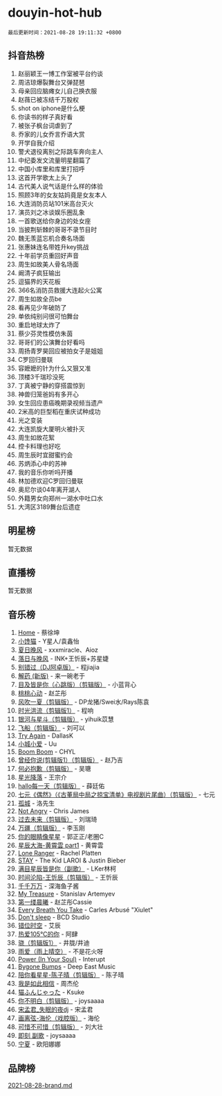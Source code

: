 # douyin-hot-hub

`最后更新时间：2021-08-28 19:11:32 +0800`

## 抖音热榜

1. 赵丽颖王一博工作室被平台约谈
1. 周洁琼爆裂舞台又弹琵琶
1. 母亲回应脑瘫女儿自己换衣服
1. 赵薇已被冻结千万股权
1. shot on iphone是什么梗
1. 你读书的样子真好看
1. 被张子枫台词虐到了
1. 乔家的儿女乔言乔语大赏
1. 开学自我介绍
1. 警犬退役离别之际跳车奔向主人
1. 中纪委发文流量明星翻篇了
1. 中国小库里和库里打招呼
1. 这首开学歌太上头了
1. 古代美人说气话是什么样的体验
1. 照顾3年的女友姑妈竟是女友本人
1. 大连消防员站101米高台灭火
1. 演员刘之冰谈娱乐圈乱象
1. 一首歌送给你身边的处女座
1. 当披荆斩棘的哥哥不录节目时
1. 魏无羡蓝忘机合奏名场面
1. 张惠妹连名带姓升key挑战
1. 十年前学员重回好声音
1. 周生如故美人骨名场面
1. 阚清子疯狂输出
1. 逗猫界的天花板
1. 366名消防员救援大连起火公寓
1. 周生如故全员be
1. 看再见少年破防了
1. 单依纯别问很可怕舞台
1. 重启地球太炸了
1. 蔡少芬灵性模仿朱茵
1. 哥哥们的公演舞台好看吗
1. 周扬青罗昊回应被拍女子是姐姐
1. C罗回归曼联
1. 容嬷嬷的针为什么又狠又准
1. 顶楼3千瑞珍没死
1. 丁真被宁静的穿搭震惊到
1. 神兽归笼爸妈有多开心
1. 女生回应患癌晚期录视频当遗产
1. 2米高的巨型稻在重庆试种成功
1. 光之变装
1. 大连凯旋大厦明火被扑灭
1. 周生如故花絮
1. 控卡料理也好吃
1. 周生辰时宜甜蜜约会
1. 苏炳添心中的苏神
1. 我的音乐你听吗开播
1. 林加德欢迎C罗回归曼联
1. 奥尼尔谈04年离开湖人
1. 外籍男女向郑州一湖水中吐口水
1. 大湾区3189舞台后遗症

## 明星榜

暂无数据

## 直播榜

暂无数据

## 音乐榜

1. [Home](https://sf3-cdn-tos.douyinstatic.com/obj/tos-cn-ve-2774/e8293793761e4e58bbc4cd8730e2602b) - 蔡徐坤
1. [小馋猫]() - Y星人/袁鑫怡
1. [夏日晚风](https://sf3-cdn-tos.douyinstatic.com/obj/tos-cn-ve-2774/48fb12bf307c48afb58ac6c80209ed35) - xxxmiracle、Aioz
1. [落日与晚风]() - INK+王忻辰+苏星婕
1. [别错过（DJ阿卓版）]() - 程jiajia
1. [解药 (新版)]() - 来一碗老于
1. [目及皆是你（心跳版）（剪辑版）]() - 小蓝背心
1. [桃桃心动]() - 赵芷彤
1. [风吹一夏（剪辑版）](https://sf3-cdn-tos.douyinstatic.com/obj/tos-cn-ve-2774/64b5a4609eb843c29c974d39d4d5d058) - DP龙猪/Swei水/Rays陈袁
1. [时光洪流（剪辑版1）]() - 程响
1. [银河与星斗（剪辑版）](https://sf6-cdn-tos.douyinstatic.com/obj/tos-cn-ve-2774/cd29a9dd83664524b056312707bcfe34) - yihuik苡慧
1. [飞船（剪辑版）](https://sf3-cdn-tos.douyinstatic.com/obj/tos-cn-ve-2774/a5acdd7e03714ddc936e5e0da63d89e8) - 刘可以
1. [Try Again](https://sf3-cdn-tos.douyinstatic.com/obj/tos-cn-ve-2774/c32262af98e446c597c71ec445417276) - DallasK
1. [小城小爱]() - Uu
1. [Boom Boom](https://sf3-cdn-tos.douyinstatic.com/obj/tos-cn-ve-2774/734a506f0eef41528e2061edc0d8f5a8) - CHYL
1. [曾经你说(剪辑版1）（剪辑版）](https://sf3-cdn-tos.douyinstatic.com/obj/tos-cn-ve-2774/009731e932704ed28ba74617e292f8c0) - 赵乃吉
1. [何必抱歉（剪辑版）](https://sf6-cdn-tos.douyinstatic.com/obj/tos-cn-ve-2774/867d5923a05041449fa1a471c433a186) - 吴瑭
1. [星光降落](https://sf3-cdn-tos.douyinstatic.com/obj/tos-cn-ve-2774/69c2c0bdd07941bd875538ac21bdbcd4) - 王宗介
1. [hallo每一天（剪辑版）](https://sf3-cdn-tos.douyinstatic.com/obj/tos-cn-ve-2774/0723042fced94f938344fffd1ee6aa00) - 薛廷佑
1. [七元《偶然》（《古董局中局之掠宝清单》电视剧片尾曲）（剪辑版）](https://sf3-cdn-tos.douyinstatic.com/obj/tos-cn-ve-2774/9c87d067db794c828061ad1994562021) - 七元
1. [孤城]() - 洛先生
1. [Not Angry](https://sf3-cdn-tos.douyinstatic.com/obj/tos-cn-ve-2774/8bf9f6775919477ba6b7c83b702aa140) - Chris James
1. [过去未来（剪辑版）](https://sf6-cdn-tos.douyinstatic.com/obj/tos-cn-ve-2774/382c23fbfd5a4e43aa8d3d0fb9b5221f) - 刘瑞琦
1. [万疆（剪辑版）](https://sf6-cdn-tos.douyinstatic.com/obj/tos-cn-ve-2774/59f5b22062174b639df7640423f84460) - 李玉刚
1. [你的眼睛像星星]() - 郭正正/老圈C
1. [星辰大海-黄霄雲 part1]() - 黄霄雲
1. [Lone Ranger]() - Rachel Platten
1. [STAY](https://sf6-cdn-tos.douyinstatic.com/obj/tos-cn-ve-2774/888b40ee58934cae8d8ed1a96db93c57) - The Kid LAROI & Justin Bieber
1. [满目星辰皆是你（副歌）](https://sf3-cdn-tos.douyinstatic.com/obj/tos-cn-ve-2774/f750c9d3284c45dd99ebf8d39f9dbe68) - LKer林柯
1. [时间沦陷-王忻辰（剪辑版）](https://sf6-cdn-tos.douyinstatic.com/obj/tos-cn-ve-2774/7fa8d0afdac84604b561a6bae3390113) - 王忻辰
1. [千千万万]() - 深海鱼子酱
1. [My Treasure]() - Stanislav Artemyev
1. [第一缕晨曦](https://sf3-cdn-tos.douyinstatic.com/obj/tos-cn-ve-2774/60264a8bb80b4f4695ea1ece583c9d15) - 赵芷彤Cassie
1. [Every Breath You Take](https://sf3-cdn-tos.douyinstatic.com/obj/tos-cn-ve-2774/58046ea1ace046738bbc23f1d84e8751) - Carles Arbusé "Xiulet"
1. [Don't sleep](https://sf3-cdn-tos.douyinstatic.com/obj/tos-cn-ve-2774/8249bfc4d79144d2a2b90321304c2dd6) - BCD Studio
1. [错位时空]() - 艾辰
1. [热爱105°C的你](https://sf6-cdn-tos.douyinstatic.com/obj/tos-cn-ve-2774/c5e9fc4cfddc4726a87d35b4f9a1dbcb) - 阿肆
1. [骁（剪辑版1）](https://sf6-cdn-tos.douyinstatic.com/obj/tos-cn-ve-2774/f5e7b591f7bc490ca7c8b4c9887ba028) - 井胧/井迪
1. [雨爱（雨上晴空）]() - 不是花火呀
1. [Power (In Your Soul)](https://sf6-cdn-tos.douyinstatic.com/obj/tos-cn-ve-2774/fd7e24a379524831a3735ead41eb0f1f) - Interupt
1. [Bygone Bumps]() - Deep East Music
1. [陪你看星星-陈子晴（剪辑版）](https://sf6-cdn-tos.douyinstatic.com/obj/tos-cn-ve-2774/697035f8ea2946dc9e2d38a45f00744c) - 陈子晴
1. [我是如此相信]() - 周杰伦
1. [猫ふんじゃった](https://sf6-cdn-tos.douyinstatic.com/obj/tos-cn-ve-2774/0fa4eb0fafe34bf9bae80d003a9e0798) - Ksuke
1. [你不明白（剪辑版）](https://sf3-cdn-tos.douyinstatic.com/obj/tos-cn-ve-2774/4ae076e7b634435698f11da522331516) - joysaaaa
1. [宋孟君_失眠的夜dj](https://sf3-cdn-tos.douyinstatic.com/obj/tos-cn-ve-2774/d2b238968cce401280af21ea0f297b94) - 宋孟君
1. [画离弦-海伦（戏腔版）](https://sf6-cdn-tos.douyinstatic.com/obj/tos-cn-ve-2774/8f235c63c69940bda737153d8adc152d) - 海伦
1. [可惜不可惜（剪辑版）](https://sf3-cdn-tos.douyinstatic.com/obj/tos-cn-ve-2774/62492952f4274db9ba79d0a07282d70a) - 刘大壮
1. [即刻 副歌](https://sf6-cdn-tos.douyinstatic.com/obj/tos-cn-ve-2774/e2c78619c43c43d989410298b26405eb) - joysaaaa
1. [宁夏]() - 欧阳娜娜

## 品牌榜

[2021-08-28-brand.md](2021-08-28-brand.md)
